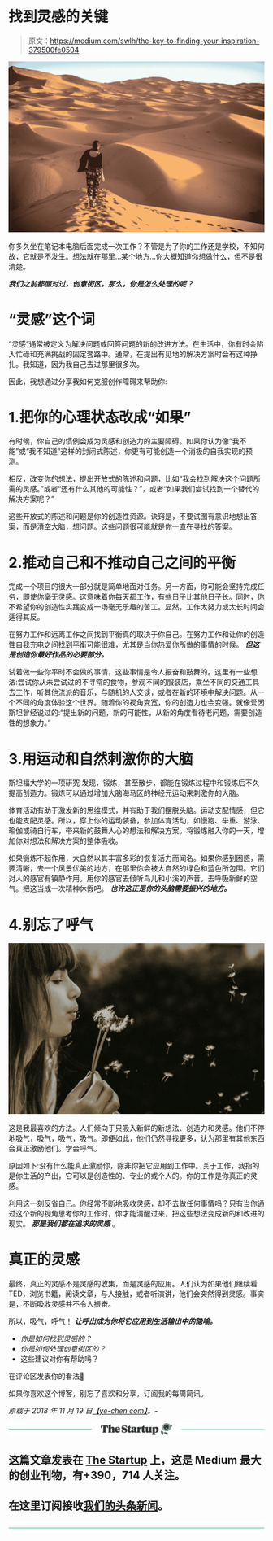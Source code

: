 # 找到灵感的关键

> 原文：<https://medium.com/swlh/the-key-to-finding-your-inspiration-379500fe0504>

![](img/e6f94704ed8285867a57cb3446777fec.png)

你多久坐在笔记本电脑后面完成一次工作？不管是为了你的工作还是学校，不知何故，它就是不发生。想法就在那里…某个地方…你大概知道你想做什么，但不是很清楚。

***我们之前都面对过，创意街区。那么，你是怎么处理的呢？***

# “灵感”这个词

“灵感”通常被定义为解决问题或回答问题的新的改进方法。在生活中，你有时会陷入忙碌和充满挑战的固定套路中。通常，在提出有见地的解决方案时会有这种挣扎。我知道，因为我自己去过那里很多次。

因此，我想通过分享我如何克服创作障碍来帮助你:

# 1.把你的心理状态改成“如果”

有时候，你自己的惯例会成为灵感和创造力的主要障碍。如果你认为像“我不能”或“我不知道”这样的封闭式陈述，你更有可能创造一个消极的自我实现的预测。

相反，改变你的想法，提出开放式的陈述和问题，比如“我会找到解决这个问题所需的灵感。”或者“还有什么其他的可能性？”，或者“如果我们尝试找到一个替代的解决方案呢？”

这些开放式的陈述和问题是你的创造性资源。诀窍是，不要试图有意识地想出答案，而是清空大脑，想问题。这些问题很可能就是你一直在寻找的答案。

# 2.推动自己和不推动自己之间的平衡

完成一个项目的很大一部分就是简单地面对任务。另一方面，你可能会坚持完成任务，即使你毫无灵感。这意味着你每天都工作，有些日子比其他日子长。同时，你不希望你的创造性实践变成一场毫无乐趣的苦工。显然，工作太努力或太长时间会适得其反。

在努力工作和远离工作之间找到平衡真的取决于你自己。在努力工作和让你的创造性自我充电之间找到平衡可能很难，尤其是当你热爱你所做的事情的时候。 ***但这是创造你最好作品的必要部分。***

试着做一些你平时不会做的事情，这些事情是令人振奋和鼓舞的。这里有一些想法:尝试你从未尝试过的不寻常的食物，参观不同的服装店，乘坐不同的交通工具去工作，听其他流派的音乐，与随机的人交谈，或者在新的环境中解决问题。从一个不同的角度体验这个世界。随着你的视角变宽，你的创造力也会变强。就像爱因斯坦曾经说过的:“提出新的问题，新的可能性，从新的角度看待老问题，需要创造性的想象力。”

# 3.用运动和自然刺激你的大脑

斯坦福大学的一项研究 发现，锻炼，甚至散步，都能在锻炼过程中和锻炼后不久提高创造力。锻炼可以通过增加大脑海马区的神经元运动来刺激你的大脑。

体育活动有助于激发新的思维模式，并有助于我们摆脱头脑。运动支配情感，但它也能支配灵感。所以，穿上你的运动装备，参加体育活动，如慢跑、举重、游泳、瑜伽或骑自行车，带来新的鼓舞人心的想法和解决方案。将锻炼融入你的一天，增加你对想法和解决方案的整体吸收。

如果锻炼不起作用，大自然以其丰富多彩的恢复活力而闻名。如果你感到困惑，需要清晰，去一个风景优美的地方，在那里你会被大自然的绿色和蓝色所包围。它们对人的感官有镇静作用。用你的感官去倾听鸟儿和小溪的声音，去呼吸新鲜的空气。把这当成一次精神休假吧。 ***也许这正是你的头脑需要振兴的地方。***

# 4.别忘了呼气

![](img/cdb6e6d7a7bd9d649a4e996368f5dbea.png)

这是我最喜欢的方法。人们倾向于只吸入新鲜的新想法、创造力和灵感。他们不停地吸气，吸气，吸气，吸气。即便如此，他们仍然寻找更多，认为那里有其他东西会真正激励他们。学会呼气。

原因如下:没有什么能真正激励你，除非你把它应用到工作中。关于工作，我指的是你生活的产出，它可以是创造性的、专业的或个人的。你的工作是你真正的灵感。

利用这一刻反省自己。你经常不断地吸收灵感，却不去做任何事情吗？只有当你通过这个新的视角思考你的工作时，你才能清醒过来，把这些想法变成新的和改进的现实。 ***那是我们都在追求的灵感*** 。

# 真正的灵感

最终，真正的灵感不是灵感的收集，而是灵感的应用。人们认为如果他们继续看 TED，浏览书籍，阅读文章，与人接触，或者听演讲，他们会突然得到灵感。事实是，不断吸收灵感并不令人振奋。

所以，吸气，呼气！ ***让呼出成为你将它应用到生活输出中的隐喻。***

*   *你是如何找到灵感的？*
*   *你是如何处理创意街区的？*
*   这些建议对你有帮助吗？

在评论区发表你的看法🙂

如果你喜欢这个博客，别忘了喜欢和分享，订阅我的每周简讯。

*原载于 2018 年 11 月 19 日*[*【ye-chen.com】*](https://ye-chen.com/the-key-to-finding-your-inspiration/)*。-*

[![](img/308a8d84fb9b2fab43d66c117fcc4bb4.png)](https://medium.com/swlh)

## 这篇文章发表在 [The Startup](https://medium.com/swlh) 上，这是 Medium 最大的创业刊物，有+390，714 人关注。

## 在这里订阅接收[我们的头条新闻](http://growthsupply.com/the-startup-newsletter/)。

[![](img/b0164736ea17a63403e660de5dedf91a.png)](https://medium.com/swlh)
